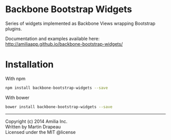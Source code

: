 Backbone Bootstrap Widgets
==========================

Series of widgets implemented as Backbone Views wrapping Bootstrap plugins.

Documentation and examples available here:
http://amiliaapp.github.io/backbone-bootstrap-widgets/

# Installation

With npm

```bash
npm install backbone-bootstrap-widgets --save
```

With bower

```bash
bower install backbone-bootstrap-widgets --save
```

* * *

Copyright (c) 2014 Amilia Inc.<br/>
Written by Martin Drapeau<br/>
Licensed under the MIT @license
